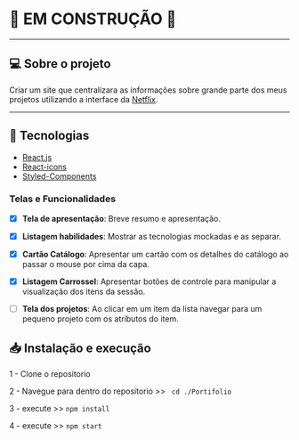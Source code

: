 # :wrench: **EM CONSTRUÇÃO** :wrench:

---

## 💻 Sobre o projeto

 Criar um site que centralizara as informações sobre grande parte dos meus projetos utilizando a interface da [Netflix](https://www.netflix.com/).

---

## :rocket: Tecnologias

-  [React.js](https://pt-br.reactjs.org/)
-  [React-icons](https://react-icons.netlify.com/)
-  [Styled-Components](https://styled-components.com/)

### Telas e Funcionalidades
- [x] **Tela de apresentação**: Breve resumo e apresentação.

- [x] **Listagem habilidades**: Mostrar as tecnologias mockadas e as separar.

- [x] **Cartão Catálogo**: Apresentar um cartão com os detalhes do catálogo ao passar o mouse por cima da capa.

- [x] **Listagem Carrossel**: Apresentar botões de controle para manipular a visualização dos itens da sessão.

- [ ] **Tela dos projetos**: Ao clicar em um item da lista navegar para um pequeno projeto com os atributos do item.


## 📥 Instalação e execução

1 - Clone o repositorio 

2 - Navegue para dentro do repositorio >> ```` cd ./Portifolio````

3 - execute >> ```` npm install ````

4 - execute >> ```` npm start ````
    
